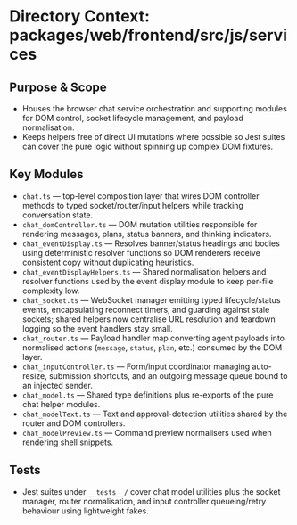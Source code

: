 # Directory Context: packages/web/frontend/src/js/services

## Purpose & Scope

- Houses the browser chat service orchestration and supporting modules for DOM control, socket lifecycle management, and payload normalisation.
- Keeps helpers free of direct UI mutations where possible so Jest suites can cover the pure logic without spinning up complex DOM fixtures.

## Key Modules

- `chat.ts` — top-level composition layer that wires DOM controller methods to typed socket/router/input helpers while tracking conversation state.
- `chat_domController.ts` — DOM mutation utilities responsible for rendering messages, plans, status banners, and thinking indicators.
- `chat_eventDisplay.ts` — Resolves banner/status headings and bodies using deterministic resolver functions so DOM renderers receive consistent copy without duplicating heuristics.
- `chat_eventDisplayHelpers.ts` — Shared normalisation helpers and resolver functions used by the event display module to keep per-file complexity low.
- `chat_socket.ts` — WebSocket manager emitting typed lifecycle/status events, encapsulating reconnect timers, and guarding against stale sockets; shared helpers now centralise URL resolution and teardown logging so the event handlers stay small.
- `chat_router.ts` — Payload handler map converting agent payloads into normalised actions (`message`, `status`, `plan`, etc.) consumed by the DOM layer.
- `chat_inputController.ts` — Form/input coordinator managing auto-resize, submission shortcuts, and an outgoing message queue bound to an injected sender.
- `chat_model.ts` — Shared type definitions plus re-exports of the pure chat helper modules.
- `chat_modelText.ts` — Text and approval-detection utilities shared by the router and DOM controllers.
- `chat_modelPreview.ts` — Command preview normalisers used when rendering shell snippets.

## Tests

- Jest suites under `__tests__/` cover chat model utilities plus the socket manager, router normalisation, and input controller queueing/retry behaviour using lightweight fakes.
